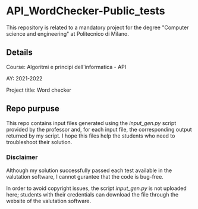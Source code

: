 # API_WordChecker-Public_tests
This repository is related to a mandatory project for the degree "Computer science and engineering" at Politecnico di Milano.

## Details
Course: Algoritmi e principi dell'informatica - API

AY: 2021-2022

Project title: Word checker

## Repo purpuse
This repo contains input files generated using the _input_gen.py_ script provided by the professor and, for each input file, the corresponding output returned by my script.
I hope this files help the students who need to troubleshoot their solution.

### Disclaimer
Although my solution successfully passed each test available in the valutation software, I cannot gurantee that the code is bug-free.

In order to avoid copyright issues, the script _input_gen.py_ is not uploaded here; students with their credentials can download the file through the website of the valutation software.
